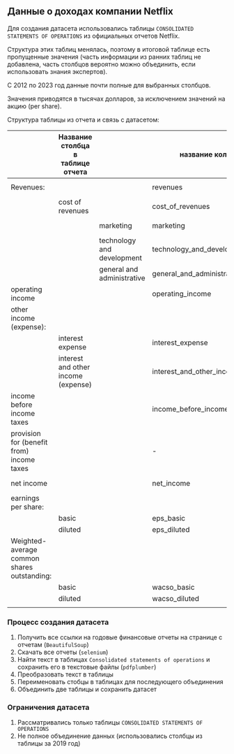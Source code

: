 ## Данные о доходах компании Netflix

Для создания датасета использовались таблицы `CONSOLIDATED STATEMENTS OF OPERATIONS` из официальных отчетов Netflix.

Структура этих таблиц менялась, поэтому в итоговой таблице есть пропущенные значения (часть информации из ранних таблиц не добавлена, часть столбцов вероятно можно объединить, если использовать знания экспертов).

С 2012 по 2023 год данные почти полные для выбранных столбцов.

Значения приводятся в тысячах долларов, за исключением значений на акцию (per share).

Структура таблицы из отчета и связь с датасетом:

|                                             | Название столбца в таблице отчета   |                            | название колонки                  | единицы измерения | не пропущенные значения с 2002 по 2023 | не пропущенные значения с 2012 по 2023 |
| ------------------------------------------- | ----------------------------------- | -------------------------- | --------------------------------- | ----------------- | -------------------------------------- | -------------------------------------- |
| Revenues:                                   |                                     |                            | revenues                          | thousands, `$`    | 22                                     | 12                                     |
|                                             | cost of revenues                    |                            | cost_of_revenues                  | thousands, `$`    | 20                                     | 12                                     |
|                                             |                                     | marketing                  | marketing                         | thousands, `$`    | 14                                     | 12                                     |
|                                             |                                     | technology and development | technology_and_development        | thousands, `$`    | 14                                     | 12                                     |
|                                             |                                     | general and administrative | general_and_administrative        | thousands, `$`    | 14                                     | 12                                     |
| operating income                            |                                     |                            | operating_income                  | thousands, `$`    | 14                                     | 12                                     |
| other income (expense):                     |                                     |                            |                                   |                   |                                        |                                        |
|                                             | interest expense                    |                            | interest_expense                  | thousands, `$`    | 17                                     | 12                                     |
|                                             | interest and other income (expense) |                            | interest_and_other_income_expense | thousands, `$`    | 12                                     | 12                                     |
| income before income taxes                  |                                     |                            | income_before_income_taxes        | thousands, `$`    | 20                                     | 12                                     |
| provision for (benefit from) income taxes   |                                     |                            | -                                 | thousands, `$`    |                                        |                                        |
| net income                                  |                                     |                            | net_income                        | thousands, `$`    | 12                                     | 12                                     |
| earnings per share:                         |                                     |                            |                                   |                   |                                        |                                        |
|                                             | basic                               |                            | eps_basic                         | `$`               | 20                                     | 12                                     |
|                                             | diluted                             |                            | eps_diluted                       | `$`               | 12                                     | 12                                     |
| Weighted-average common shares outstanding: |                                     |                            |                                   |                   |                                        |                                        |
|                                             | basic                               |                            | wacso_basic                       |                   | 21                                     | 11                                     |
|                                             | diluted                             |                            | wacso_diluted                     |                   | 11                                     | 11                                     |
|                                             |                                     |                            |                                   |                   |                                        |                                        |


### Процесс создания датасета

1. Получить все ссылки на годовые финансовые отчеты на странице с отчетам (`BeautifulSoup`)
2. Скачать все отчеты (`selenium`)
3. Найти текст в таблицах `Consolidated statements of operations` и сохранить его в текстовые файлы (`pdfplumber`)
4. Преобразовать текст в таблицы
5. Переименовать стобцы в таблицах для последующего объединения
6. Объединить две таблицы и сохранить датасет

### Ограничения датасета
1. Рассматривались только таблицы `CONSOLIDATED STATEMENTS OF OPERATIONS`
2. Не полное объединение данных (использовались столбцы из таблицы за 2019 год)
